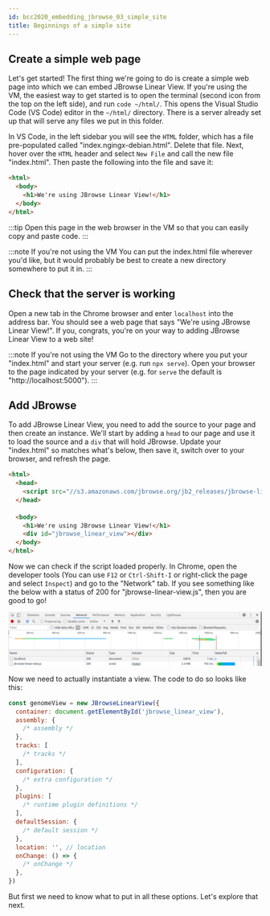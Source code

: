 ```yaml
---
id: bcc2020_embedding_jbrowse_03_simple_site
title: Beginnings of a simple site
---
```


## Create a simple web page

Let's get started! The first thing we're going to do is create a simple web page
into which we can embed JBrowse Linear View. If you're using the VM, the
easiest way to get started is to open the terminal (second icon from the top on
the left side), and run `code ~/html/`. This opens the Visual Studio Code
(VS Code) editor in the `~/html/` directory. There is a server already
set up that will serve any files we put in this folder.

In VS Code, in the left sidebar you will see the `HTML` folder, which has a file
pre-populated called "index.ngingx-debian.html". Delete that file. Next, hover
over the `HTML` header and select `New File` and call the new file "index.html".
Then paste the following into the file and save it:

```html title="index.html"
<html>
  <body>
    <h1>We're using JBrowse Linear View!</h1>
  </body>
</html>
```

:::tip
Open this page in the web browser in the VM so that you can easily copy and
paste code.
:::

:::note If you're not using the VM
You can put the index.html file wherever you'd like, but it would probably be
best to create a new directory somewhere to put it in.
:::

## Check that the server is working

Open a new tab in the Chrome browser and enter `localhost` into the address bar.
You should see a web page that says "We're using JBrowse Linear View!". If you,
congrats, you're on your way to adding JBrowse Linear View to a web site!

:::note If you're not using the VM
Go to the directory where you put your "index.html" and start your server (e.g.
run `npx serve`). Open your browser to the page indicated by your server (e.g.
for `serve` the default is "http://localhost:5000").
:::

## Add JBrowse

To add JBrowse Linear View, you need to add the source to your page and then
create an instance. We'll start by adding a `head` to our page and use it to
load the source and a `div` that will hold JBrowse. Update your "index.html" so
matches what's below, then save it, switch over to your browser, and refresh the
page.

```html {2-5,8} title="index.html"
<html>
  <head>
    <script src="//s3.amazonaws.com/jbrowse.org/jb2_releases/jbrowse-linear-view/jbrowse-linear-view@v0.0.1-beta.0/umd/jbrowse-linear-view.js"></script>
  </head>

  <body>
    <h1>We're using JBrowse Linear View!</h1>
    <div id="jbrowse_linear_view"></div>
  </body>
</html>
```

Now we can check if the script loaded properly. In Chrome, open the developer
tools (You can use `F12` or `Ctrl-Shift-I` or right-click the page and select
`Inspect`) and go to the "Network" tab. If you see something like the below with
a status of 200 for "jbrowse-linear-view.js", then you are good to go!

![Network tab of developer tools showing that script has loaded correctly](./img/bcc2020_network_success.png)

Now we need to actually instantiate a view. The code to do so looks like this:

```javascript
const genomeView = new JBrowseLinearView({
  container: document.getElementById('jbrowse_linear_view'),
  assembly: {
    /* assembly */
  },
  tracks: [
    /* tracks */
  ],
  configuration: {
    /* extra configuration */
  },
  plugins: [
    /* runtime plugin definitions */
  ],
  defaultSession: {
    /* default session */
  },
  location: '', // location
  onChange: () => {
    /* onChange */
  },
})
```

But first we need to know what to put in all these options. Let's explore that
next.

